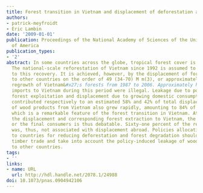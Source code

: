 ```yaml
---
title: Forest transition in Vietnam and displacement of deforestation abroad.
authors:
- patrick-meyfroidt
- Eric Lambin
date: '2009-01-01'
publication: Proceedings of the National Academy of Sciences of the United States
  of America
publication_types:
- '2'
abstract: In some countries across the globe, tropical forest cover is increasing.
  The national-scale reforestation of Vietnam since 1992 is assumed to contribute
  to this recovery. It is achieved, however, by the displacement of forest extraction
  to other countries on the order of 49 (34-70) M m(3), or approximately 39% of the
  regrowth of Vietnam&#x27;s forests from 1987 to 2006. Approximately half of wood
  imports to Vietnam during this period were illegal. Leakage due to policies restricting
  forest exploitation and displacement due to growing domestic consumption and exports
  contributed respectively to an estimated 58% and 42% of total displacement. Exports
  of wood products from Vietnam also grew rapidly, amounting to 84% of the displacement,
  which is a remarkable feature of the forest transition in Vietnam. Attribution of
  the displacement and corresponding forest extraction to Vietnam, the source countries
  or the final consumers is thus debatable. Sixty-one percent of the regrowth in Vietnam
  was, thus, not associated with displacement abroad. Policies allocating credits
  to countries for reducing deforestation and forest degradation should monitor illegal
  timber trade and take into account the policy-induced leakage of wood extraction
  to other countries.
tags:
- ''
links:
- name: URL
  url: http://hdl.handle.net/2078.1/24988
doi: 10.1073/pnas.0904942106
---
```

